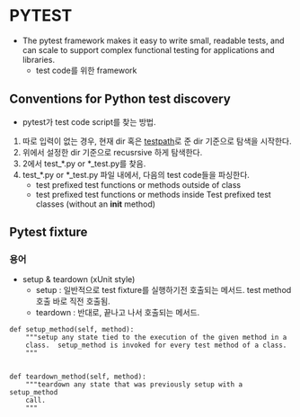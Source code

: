 # PYTEST
- The pytest framework makes it easy to write small, readable tests, and can scale to support complex functional testing for applications and libraries.
    - test code를 위한 framework



## Conventions for Python test discovery
- pytest가 test code script를 찾는 방법.
1. 따로 입력이 없는 경우, 현재 dir 혹은 [testpath](https://docs.pytest.org/en/latest/reference/reference.html#confval-testpaths)로 준 dir 기준으로 탐색을 시작한다.
2. 위에서 설정한 dir 기준으로 recusrsive 하게 탐색한다.
3. 2에서 test_*.py or *_test.py를 찾음. 
4. test_*.py or *_test.py 파일 내에서, 다음의 test code들을 파싱한다.
    - test prefixed test functions or methods outside of class
    - test prefixed test functions or methods inside Test prefixed test classes (without an __init__ method)

## Pytest fixture


### 용어
- setup & teardown (xUnit style)
    - setup : 일반적으로 test fixture를 실행하기전 호출되는 메서드. test method 호출 바로 직전 호출됨.
    - teardown : 반대로, 끝나고 나서 호출되는 메서드.
```
def setup_method(self, method):
    """setup any state tied to the execution of the given method in a
    class.  setup_method is invoked for every test method of a class.
    """


def teardown_method(self, method):
    """teardown any state that was previously setup with a setup_method
    call.
    """
```